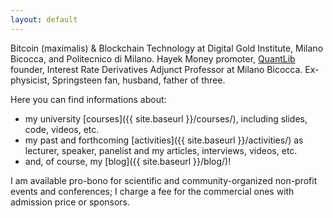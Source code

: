 ```yaml
---
layout: default
---
```


Bitcoin (maximalis) & Blockchain Technology at Digital Gold Institute,
Milano Bicocca, and Politecnico di Milano.
Hayek Money promoter,
[QuantLib](https://quantlib.org) founder,
Interest Rate Derivatives Adjunct Professor at Milano Bicocca.
Ex-physicist, Springsteen fan, husband, father of three.


Here you can find informations about:
* my university [courses]({{ site.baseurl }}/courses/),
including slides, code, videos, etc.
* my past and forthcoming [activities]({{ site.baseurl }}/activities/)
as lecturer, speaker, panelist and my articles, interviews, videos, etc.
*  and, of course, my [blog]({{ site.baseurl }}/blog/)!

I am available pro-bono for scientific and community-organized
non-profit events and conferences; I charge a fee for the commercial
ones with admission price or sponsors.
